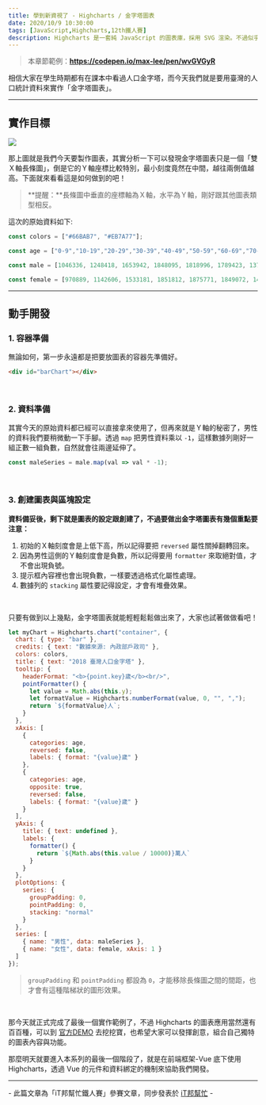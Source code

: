 ```yaml
---
title: 學到新資視了 - Highcharts / 金字塔圖表
date: 2020/10/9 10:30:00
tags: [JavaScript,Highcharts,12th鐵人賽]
description: Highcharts 是一套純 JavaScript 的圖表庫，採用 SVG 渲染。不過似乎是使用人數較少的關係，國內的相關文章寥寥可數，加上官方文件的中翻文本也是較舊的版號，所以這次希望能以一個使用過 Highcharts 的開發者角度來跟各位介紹它，希望以我的使用經驗可以讓大家認識 Highcharts 的強大功能與應用，那就先來看看它的優點與特性吧！
---
```


> 本章節範例：**https://codepen.io/max-lee/pen/wvGVGyR**

相信大家在學生時期都有在課本中看過人口金字塔，而今天我們就是要用臺灣的人口統計資料來實作「金字塔圖表」。

---

## 實作目標

<img src="/img/content/highcharts-25/pyramid.png" style="max-width: 900px;" />

<br/>

那上圖就是我們今天要製作圖表，其實分析一下可以發現金字塔圖表只是一個「雙Ｘ軸長條圖」，倒是它的Ｙ軸座標比較特別，最小刻度竟然在中間，越往兩側值越高。下面就來看看這是如何做到的吧！

> **提醒：**長條圖中垂直的座標軸為Ｘ軸，水平為Ｙ軸，剛好跟其他圖表類型相反。

這次的原始資料如下:

```javascript
const colors = ["#66BAB7", "#EB7A77"];

const age = ["0-9","10-19","20-29","30-39","40-49","50-59","60-69","70-79","80+"];

const male = [1046336, 1248418, 1653942, 1848095, 1818996, 1789423, 1376599, 594861, 339574];

const female = [970889, 1142606, 1533181, 1851812, 1875771, 1849072, 1489570, 712084, 438873];
```

---

## 動手開發

### 1. 容器準備

無論如何，第一步永遠都是把要放圖表的容器先準備好。

```html
<div id="barChart"></div>
```

<br/>

### 2. 資料準備

其實今天的原始資料都已經可以直接拿來使用了，但再來就是Ｙ軸的秘密了，男性的資料我們要稍微動一下手腳。透過 `map` 把男性資料乘以 `-1`，這樣數據列剛好一組正數一組負數，自然就會往兩邊延伸了。

```javascript
const maleSeries = male.map(val => val * -1);
```

<br/>

### 3. 創建圖表與區塊設定

**資料備妥後，剩下就是圖表的設定跟創建了，不過要做出金字塔圖表有幾個重點要注意：**
1. 初始的Ｘ軸刻度會是上低下高，所以記得要把 `reversed` 屬性關掉翻轉回來。
2. 因為男性這側的Ｙ軸刻度會是負數，所以記得要用 `formatter` 來取絕對值，才不會出現負號。
3. 提示框內容裡也會出現負數，一樣要透過格式化屬性處理。
4. 數據列的 `stacking` 屬性要記得設定，才會有堆疊效果。

<br/>

只要有做到以上幾點，金字塔圖表就能輕輕鬆鬆做出來了，大家也試著做做看吧！

```javascript
let myChart = Highcharts.chart("container", {
  chart: { type: "bar" },
  credits: { text: "數據來源: 內政部戶政司" },
  colors: colors,
  title: { text: "2018 臺灣人口金字塔" },
  tooltip: {
    headerFormat: "<b>{point.key}歲</b><br/>",
    pointFormatter() {
      let value = Math.abs(this.y);
      let formatValue = Highcharts.numberFormat(value, 0, "", ",");
      return `${formatValue}人`;
    }
  },
  xAxis: [
    { 
      categories: age,
      reversed: false,
      labels: { format: "{value}歲" }
    },
    { 
      categories: age,
      opposite: true,
      reversed: false,
      labels: { format: "{value}歲" }
    }
  ],
  yAxis: {
    title: { text: undefined },
    labels: { 
      formatter() {
        return `${Math.abs(this.value / 10000)}萬人` 
      }
    }
  },
  plotOptions: {
    series: {
      groupPadding: 0,
      pointPadding: 0,
      stacking: "normal"
    }
  },
  series: [
    { name: "男性", data: maleSeries },
    { name: "女性", data: female, xAxis: 1 }
  ]
});
```

> `groupPadding` 和 `pointPadding` 都設為 `0`，才能移除長條圖之間的間距，也才會有這種階梯狀的圖形效果。

<br/>

那今天就正式完成了最後一個實作範例了，不過 Highcharts 的圖表應用當然還有百百種，可以到 [官方DEMO](https://www.highcharts.com/demo) 去挖挖寶，也希望大家可以發揮創意，組合自己獨特的圖表內容與功能。

那麼明天就要進入本系列的最後一個階段了，就是在前端框架-Vue 底下使用 Highcharts，透過 Vue 的元件和資料綁定的機制來協助我們開發。

---

\- 此篇文章為「iT邦幫忙鐵人賽」參賽文章，同步發表於 [iT邦幫忙](https://ithelp.ithome.com.tw/articles/10251181) -


